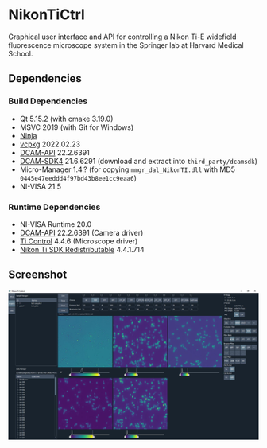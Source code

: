 # NikonTiCtrl

Graphical user interface and API for controlling a Nikon Ti-E widefield fluorescence microscope system in the Springer lab at Harvard Medical School.

## Dependencies

### Build Dependencies
* Qt 5.15.2 (with cmake 3.19.0)
* MSVC 2019 (with Git for Windows)
* [Ninja](https://ninja-build.org)
* [vcpkg](https://vcpkg.io) 2022.02.23
* [DCAM-API](https://dcam-api.com) 22.2.6391
* [DCAM-SDK4](https://dcam-api.com/dcam-sdk-login/) 21.6.6291 (download and extract into `third_party/dcamsdk`)
* Micro-Manager 1.4.? (for copying `mmgr_dal_NikonTI.dll` with MD5 `0445e47eeddd4f97bd43b8ee1cc9eaa6`)
* NI-VISA 21.5

### Runtime Dependencies
* NI-VISA Runtime 20.0
* [DCAM-API](https://dcam-api.com) 22.2.6391 (Camera driver)
* [Ti Control](https://www.nikon.com/products/microscope-solutions/support/download/software/biological/index.htm#toc02) 4.4.6 (Microscope driver) 
* [Nikon Ti SDK Redistributable](https://micro-manager.org/wiki/NikonTI) 4.4.1.714

## Screenshot
![screenshot](.github/screenshot.jpg)
